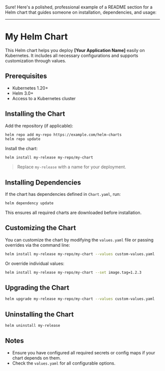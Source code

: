 Sure! Here's a polished, professional example of a README section for a Helm chart that guides someone on installation, dependencies, and usage:

---

# My Helm Chart

This Helm chart helps you deploy **\[Your Application Name]** easily on Kubernetes. It includes all necessary configurations and supports customization through values.

## Prerequisites

* Kubernetes 1.20+
* Helm 3.0+
* Access to a Kubernetes cluster

## Installing the Chart

Add the repository (if applicable):

```bash
helm repo add my-repo https://example.com/helm-charts
helm repo update
```

Install the chart:

```bash
helm install my-release my-repo/my-chart
```

> Replace `my-release` with a name for your deployment.

## Installing Dependencies

If the chart has dependencies defined in `Chart.yaml`, run:

```bash
helm dependency update
```

This ensures all required charts are downloaded before installation.

## Customizing the Chart

You can customize the chart by modifying the `values.yaml` file or passing overrides via the command line:

```bash
helm install my-release my-repo/my-chart --values custom-values.yaml
```

Or override individual values:

```bash
helm install my-release my-repo/my-chart --set image.tag=1.2.3
```

## Upgrading the Chart

```bash
helm upgrade my-release my-repo/my-chart --values custom-values.yaml
```

## Uninstalling the Chart

```bash
helm uninstall my-release
```

## Notes

* Ensure you have configured all required secrets or config maps if your chart depends on them.
* Check the `values.yaml` for all configurable options.


